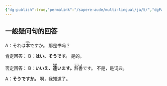```yaml
---
{"dg-publish":true,"permalink":"/sapere-aude/multi-lingual/ja/5/","dgPassFrontmatter":true}
---
```


## 一般疑问句的回答

A：それは<ruby>本<rt>ほん</rt></ruby>ですか。  那是书吗？

肯定回答：
B：**はい、そうです。**  是的。

否定回答：
B：**いいえ、<ruby>違<rt>ちが</rt></ruby>います。**<ruby>辞書<rt>じしょ</rt></ruby>です。  不是，是词典。

A：**そうですか。**  啊，我知道了。



